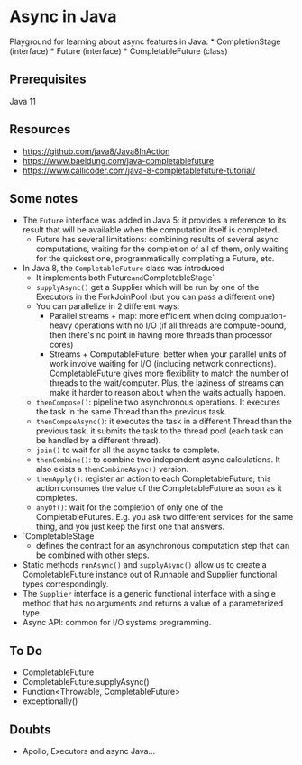 # Async in Java
Playground for learning about async features in Java:
    * CompletionStage (interface)
    * Future (interface)
    * CompletableFuture (class)
   
## Prerequisites
Java 11 

    
## Resources
* https://github.com/java8/Java8InAction
* https://www.baeldung.com/java-completablefuture
* https://www.callicoder.com/java-8-completablefuture-tutorial/

    
## Some notes
* The `Future` interface was added in Java 5: it provides a reference to its result that will be 
available when the computation itself is completed.
    - Future has several limitations: combining results of several async computations, waiting 
    for the completion of all of them, only waiting for the quickest one, programmatically 
    completing a Future, etc.
* In Java 8, the `CompletableFuture` class was introduced
    - It implements both Future` and `CompletableStage`
    - `supplyAsync()` get a Supplier which will be run by one of the Executors in the 
    ForkJoinPool (but you can pass a different one)
    - You can parallelize in 2 different ways:
        - Parallel streams + map: more efficient when doing compuation-heavy operations with no 
        I/O (if all threads are compute-bound, then there's no point in having more threads than 
        processor cores)
        - Streams + ComputableFuture: better when your parallel units of work involve waiting for
         I/O (including network connections). CompletableFuture gives more flexibility to match 
         the number of threads to the wait/computer. Plus, the laziness of streams can make it 
         harder to reason about when the waits actually happen.
     - `thenCompose()`: pipeline two asynchronous operations. It executes the task in the same 
     Thread than the previous task.
     - `thenCompseAsync()`: it executes the task in a different Thread than the previous task, it
      submits the task to the thread pool (each task can be handled by a different thread).
     - `join()` to wait for all the async tasks to complete.
     - `thenCombine()`: to combine two independent async calculations. It also exists a 
     `thenCombineAsync()` version.
     - `thenApply()`: register an action to each CompletableFuture; this action consumes the 
     value of the CompletableFuture as soon as it completes.
     - `anyOf()`: wait for the completion of only one of the CompletableFutures. E.g. you ask two different services for 
     the same thing, and you just keep the first one that answers.
* `CompletableStage
    - defines the contract for an asynchronous computation step that can be combined with other steps.
* Static methods `runAsync()` and `supplyAsync()` allow us to create a CompletableFuture instance
 out of Runnable and Supplier functional types correspondingly.
* The `Supplier` interface is a generic functional interface with a single method that has no arguments and returns a value of a parameterized type.
* Async API: common for I/O systems programming.


## To Do
* CompletableFuture<Void>
* CompletableFuture.supplyAsync()
* Function<Throwable, CompletableFuture<T>>
* exceptionally()

## Doubts
* Apollo, Executors and async Java...
